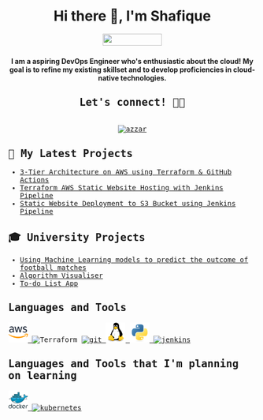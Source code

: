 <h1 align="center">Hi there 👋, I'm Shafique</h1>
<p align="center">
  <img src="https://komarev.com/ghpvc/?username=ShafiqueMahen&color=blueviolet&style=plastic" 
  width="120" height="24"/>
</p>
<h4 align="center"> I am a aspiring DevOps Engineer who's enthusiastic about the cloud! My goal is to refine my existing skillset and to develop proficiencies in cloud-native technologies.  </h4>
</div>
<div>
  <samp>
    <h2 align="center">Let's connect! 🤝🏻</h2>
    <p align="center">
      <br/>
      <a href="https://www.linkedin.com/in/shafique-mahen/" target="blank"><img align="center"
         src="https://img.shields.io/badge/linkedin-%231DA1F2.svg?style=for-the-badge&logo=linkedin&logoColor=white"
         alt="azzar" height="30"/></a>
</details>
  
 ## 🚀 My Latest Projects 
  - [3-Tier Architecture on AWS using Terraform & GitHub Actions](https://github.com/ShafiqueMahen/3-tier-architecture-terraform)
  - [Terraform AWS Static Website Hosting with Jenkins Pipeline](https://github.com/ShafiqueMahen/static-website-advanced)
  - [Static Website Deployment to S3 Bucket using Jenkins Pipeline](https://github.com/ShafiqueMahen/static-website)
 ## 🎓 University Projects
  - [Using Machine Learning models to predict the outcome of football matches](https://github.com/ShafiqueMahen/football-match-predictor)
  - [Algorithm Visualiser](https://github.com/ShafiqueMahen/algorithm-visualiser)
  - [To-do List App](https://github.com/ShafiqueMahen/todo-list-app)
 ## Languages and Tools
 <p align="left"> <a href="https://aws.amazon.com" target="_blank" rel="noreferrer"> <img src="https://raw.githubusercontent.com/devicons/devicon/master/icons/amazonwebservices/amazonwebservices-original-wordmark.svg" alt="aws" width="40" height="40"/> </a> </a href="https://www.terraform.io/" target="_blank" rel="noreferrer">  <img src="https://opensenselabs.com/sites/default/files/inline-images/terraform.png" alt="Terraform" width="40" height="40"> </a> <a href="https://git-scm.com/" target="_blank" rel="noreferrer"> <img src="https://www.vectorlogo.zone/logos/git-scm/git-scm-icon.svg" alt="git" width="40" height="40"/> </a> <a href="https://www.linux.org/" target="_blank" rel="noreferrer"> <img src="https://raw.githubusercontent.com/devicons/devicon/master/icons/linux/linux-original.svg" alt="linux" width="40" height="40"/> </a> <a href="https://www.python.org" target="_blank" rel="noreferrer"> <img src="https://raw.githubusercontent.com/devicons/devicon/master/icons/python/python-original.svg" alt="python" width="40" height="40"/> </a><a href="https://www.jenkins.io" target="_blank" rel="noreferrer"> <img src="https://www.vectorlogo.zone/logos/jenkins/jenkins-icon.svg" alt="jenkins" width="40" height="40"/> </a> </p>
 
## Languages and Tools that I'm planning on learning
<p align="left"> <a href="https://www.docker.com/" target="_blank" rel="noreferrer"> <img src="https://raw.githubusercontent.com/devicons/devicon/master/icons/docker/docker-original-wordmark.svg" alt="docker" width="40" height="40"/> </a> <a href="https://kubernetes.io" target="_blank" rel="noreferrer"> <img src="https://www.vectorlogo.zone/logos/kubernetes/kubernetes-icon.svg" alt="kubernetes" width="40" height="40"/> </a> </p>
 

<!--
**ShafiqueMahen/ShafiqueMahen** is a ✨ _special_ ✨ repository because its `README.md` (this file) appears on your GitHub profile.

Here are some ideas to get you started:

- 🔭 I’m currently working on ...
- 🌱 I’m currently learning ...
- 👯 I’m looking to collaborate on ...
- 🤔 I’m looking for help with ...
- 💬 Ask me about ...
- 📫 How to reach me: ...
- 😄 Pronouns: ...
- ⚡ Fun fact: ...
-->
